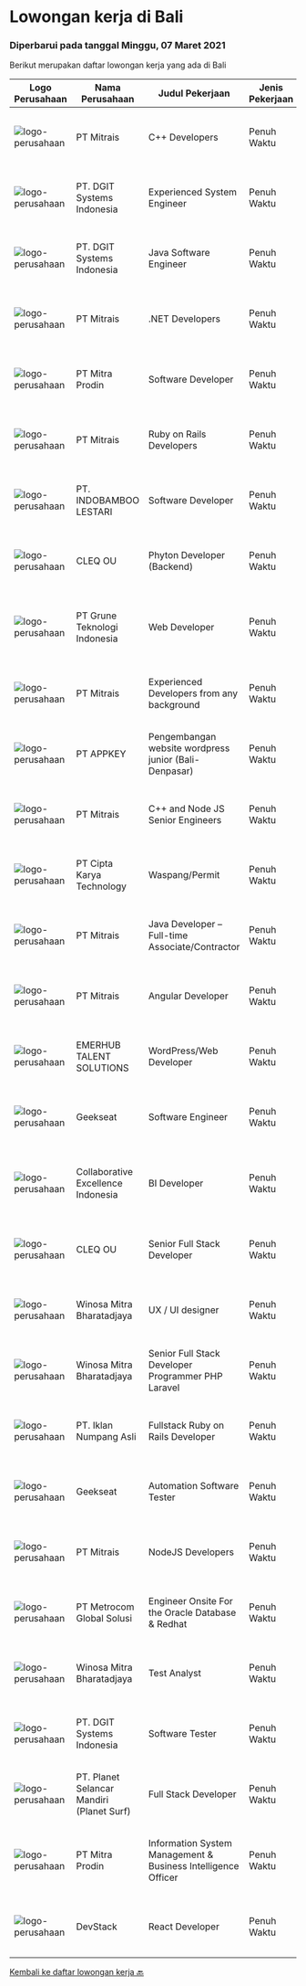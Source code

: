 
  # Lowongan kerja di Bali

  ### Diperbarui pada tanggal Minggu, 07 Maret 2021

  Berikut merupakan daftar lowongan kerja yang ada di Bali

  |Logo Perusahaan | Nama Perusahaan | Judul Pekerjaan | Jenis Pekerjaan | Gaji Pekerjaan | Lokasi | Deskripsi | Tanggal diunggah | Pranala |
  | -------------- | --------------- | --------------- | --------- | --------- | -------------- | ------- | ----------- | ----------- |
  |![logo-perusahaan](https://image-service-cdn.seek.com.au/873c75fc9ed6df00967320d343e4e2a794129d8b/ee4dce1061f3f616224767ad58cb2fc751b8d2dc)|PT Mitrais|C++ Developers|Penuh Waktu|---|Bali|Build your Career with Mitrais! We know that many C++ developers are stuck in jobs where they are supporting and enhancing legacy systems.  Are you...|Jumat, 05 Maret 2021|https://www.jobstreet.co.id/id/job/c-developers-3474784?token=0~f02cac0f-20c1-466c-9d9f-8cbd72565b07&sectionRank=1&jobId=jobstreet-id-job-3474784|
|![logo-perusahaan](https://image-service-cdn.seek.com.au/e93bc75036be941b9c3ff3a55670cb236457b0c4/ee4dce1061f3f616224767ad58cb2fc751b8d2dc)|PT. DGIT Systems Indonesia|Experienced System Engineer|Penuh Waktu|Rp. 9.000.000-Rp. 12.000.000|Badung|Systems Engineer The RoleWe are looking for a Systems Engineer with excellent Linux system administration and management skills to support our teams...|Sabtu, 06 Maret 2021|https://www.jobstreet.co.id/id/job/experienced-system-engineer-3467497?token=0~f02cac0f-20c1-466c-9d9f-8cbd72565b07&sectionRank=2&jobId=jobstreet-id-job-3467497|
|![logo-perusahaan](https://image-service-cdn.seek.com.au/e93bc75036be941b9c3ff3a55670cb236457b0c4/ee4dce1061f3f616224767ad58cb2fc751b8d2dc)|PT. DGIT Systems Indonesia|Java Software Engineer|Penuh Waktu|Rp. 9.000.000-Rp. 18.000.000|Badung|We are looking for a talented  Java  engineer to join an experienced team of engineers working on our flagship to work remotely for our...|Sabtu, 06 Maret 2021|https://www.jobstreet.co.id/id/job/java-software-engineer-3467717?token=0~f02cac0f-20c1-466c-9d9f-8cbd72565b07&sectionRank=3&jobId=jobstreet-id-job-3467717|
|![logo-perusahaan](https://image-service-cdn.seek.com.au/873c75fc9ed6df00967320d343e4e2a794129d8b/ee4dce1061f3f616224767ad58cb2fc751b8d2dc)|PT Mitrais|.NET Developers|Penuh Waktu|---|Denpasar|Build your Career with Mitrais !  We're looking for experienced .NET Software Engineers to be part of our team.  What will you be doing ?  Coding high...|Jumat, 05 Maret 2021|https://www.jobstreet.co.id/id/job/net-developers-3474786?token=0~f02cac0f-20c1-466c-9d9f-8cbd72565b07&sectionRank=4&jobId=jobstreet-id-job-3474786|
|![logo-perusahaan](https://image-service-cdn.seek.com.au/418189cac45940a3c584711e18b3e038d6c0682a/ee4dce1061f3f616224767ad58cb2fc751b8d2dc)|PT Mitra Prodin|Software Developer|Penuh Waktu|---|Denpasar|Job Description: Analyze a project from conception to finished product Develop front end and back end architecture Developing report as requested...|Jumat, 05 Maret 2021|https://www.jobstreet.co.id/id/job/software-developer-3466752?token=0~f02cac0f-20c1-466c-9d9f-8cbd72565b07&sectionRank=5&jobId=jobstreet-id-job-3466752|
|![logo-perusahaan](https://image-service-cdn.seek.com.au/873c75fc9ed6df00967320d343e4e2a794129d8b/ee4dce1061f3f616224767ad58cb2fc751b8d2dc)|PT Mitrais|Ruby on Rails Developers|Penuh Waktu|---|Bali|Build your Career with Mitrais ! We're urgently looking for experienced Ruby On Rails  Developers to be part of our team for an immediate...|Kamis, 04 Maret 2021|https://www.jobstreet.co.id/id/job/ruby-on-rails-developers-3464793?token=0~f02cac0f-20c1-466c-9d9f-8cbd72565b07&sectionRank=6&jobId=jobstreet-id-job-3464793|
|![logo-perusahaan](https://image-service-cdn.seek.com.au/557905ffe7d60c694f85b66a4d3b4c5ef8cf5c0b/ee4dce1061f3f616224767ad58cb2fc751b8d2dc)|PT. INDOBAMBOO LESTARI|Software Developer|Penuh Waktu|Rp. 10.500.000-Rp. 13.650.000|Bali|Candidate must possess at least Bachelor's Degree in Computer Science/Information Technology or equivalent. Required language(s): English At least...|Jumat, 05 Maret 2021|https://www.jobstreet.co.id/id/job/software-developer-3461505?token=0~f02cac0f-20c1-466c-9d9f-8cbd72565b07&sectionRank=7&jobId=jobstreet-id-job-3461505|
|![logo-perusahaan](https://image-service-cdn.seek.com.au/8b74d54d6ee7885f907464ca2714223178d371a4/ee4dce1061f3f616224767ad58cb2fc751b8d2dc)|CLEQ OU|Phyton Developer (Backend)|Penuh Waktu|Rp. 8.000.000-Rp. 15.000.000|Badung|Summary of ResponsibilitiesAs a Python developer you work closely with our architects, developers, SCRUM masters and product owners to create open...|Jumat, 05 Maret 2021|https://www.jobstreet.co.id/id/job/phyton-developer-backend-3474333?token=0~f02cac0f-20c1-466c-9d9f-8cbd72565b07&sectionRank=8&jobId=jobstreet-id-job-3474333|
|![logo-perusahaan](https://image-service-cdn.seek.com.au/bce4433421cbd6d3fbcd407460c54cc5d2693753/ee4dce1061f3f616224767ad58cb2fc751b8d2dc)|PT Grune Teknologi Indonesia|Web Developer|Penuh Waktu|Rp. 4.000.000-Rp. 6.000.000|Denpasar|Job Descriptions: Write programming code, either from scratch or adapting from other source code to meet business requirements. Candidates can choose...|Kamis, 04 Maret 2021|https://www.jobstreet.co.id/id/job/web-developer-3460845?token=0~f02cac0f-20c1-466c-9d9f-8cbd72565b07&sectionRank=9&jobId=jobstreet-id-job-3460845|
|![logo-perusahaan](https://image-service-cdn.seek.com.au/873c75fc9ed6df00967320d343e4e2a794129d8b/ee4dce1061f3f616224767ad58cb2fc751b8d2dc)|PT Mitrais|Experienced Developers from any background|Penuh Waktu|---|Bali|Build your Career with Mitrais !  We're looking for experienced Software Engineers from any background to be part of our team.  What will you...|Jumat, 05 Maret 2021|https://www.jobstreet.co.id/id/job/experienced-developers-from-any-background-3474785?token=0~f02cac0f-20c1-466c-9d9f-8cbd72565b07&sectionRank=10&jobId=jobstreet-id-job-3474785|
|![logo-perusahaan](https://image-service-cdn.seek.com.au/3919b913ac9faac04340bd0c5d2c3b75872b7af8/ee4dce1061f3f616224767ad58cb2fc751b8d2dc)|PT APPKEY|Pengembangan website wordpress junior (Bali-Denpasar)|Penuh Waktu|Rp. 2.800.000-Rp. 3.640.000|Denpasar|We are looking for Wordpress Web Developer with the following criterias:  Education: Fresh graduated or 2 years post graduated from high school or IT...|Rabu, 03 Maret 2021|https://www.jobstreet.co.id/id/job/pengembangan-website-wordpress-junior-bali-denpasar-3471849?token=0~f02cac0f-20c1-466c-9d9f-8cbd72565b07&sectionRank=11&jobId=jobstreet-id-job-3471849|
|![logo-perusahaan](https://image-service-cdn.seek.com.au/873c75fc9ed6df00967320d343e4e2a794129d8b/ee4dce1061f3f616224767ad58cb2fc751b8d2dc)|PT Mitrais|C++ and  Node JS Senior Engineers|Penuh Waktu|---|Bali|C++ &amp; Node JS Senior Engineers required for world-class Australian Software projects Mitrais has engaged a large Australian software company on...|Jumat, 05 Maret 2021|https://www.jobstreet.co.id/id/job/c-and-node-js-senior-engineers-3474020?token=0~f02cac0f-20c1-466c-9d9f-8cbd72565b07&sectionRank=12&jobId=jobstreet-id-job-3474020|
|![logo-perusahaan](https://image-service-cdn.seek.com.au/4191d2adcf135e17e75bd488dda598b71e077ff2/ee4dce1061f3f616224767ad58cb2fc751b8d2dc)|PT Cipta Karya Technology|Waspang/Permit|Penuh Waktu|Rp. 4.000.000-Rp. 5.200.000|Denpasar|Kandidat harus memiliki setidaknya Diploma di bidang apapun. Setidaknya memiliki 1 tahun pengalaman dalam bidang yang sesuai untuk posisi ini. Lebih...|Selasa, 02 Maret 2021|https://www.jobstreet.co.id/id/job/waspang-permit-3471585?token=0~f02cac0f-20c1-466c-9d9f-8cbd72565b07&sectionRank=13&jobId=jobstreet-id-job-3471585|
|![logo-perusahaan](https://image-service-cdn.seek.com.au/873c75fc9ed6df00967320d343e4e2a794129d8b/ee4dce1061f3f616224767ad58cb2fc751b8d2dc)|PT Mitrais|Java Developer – Full-time Associate/Contractor|Penuh Waktu|---|Bali|This advert is intended for Expert Software Engineers who are looking for full-time associate/ freelance/ contractor engagement.  We're urgently...|Kamis, 04 Maret 2021|https://www.jobstreet.co.id/id/job/java-developer-full-time-associate-contractor-3464796?token=0~f02cac0f-20c1-466c-9d9f-8cbd72565b07&sectionRank=14&jobId=jobstreet-id-job-3464796|
|![logo-perusahaan](https://image-service-cdn.seek.com.au/873c75fc9ed6df00967320d343e4e2a794129d8b/ee4dce1061f3f616224767ad58cb2fc751b8d2dc)|PT Mitrais|Angular Developer|Penuh Waktu|---|Bali|Build your Career with Mitrais !  We're looking for experienced Angular Developer to be part of our team.  What will you be doing?  Liase with...|Rabu, 03 Maret 2021|https://www.jobstreet.co.id/id/job/angular-developer-3472306?token=0~f02cac0f-20c1-466c-9d9f-8cbd72565b07&sectionRank=15&jobId=jobstreet-id-job-3472306|
|![logo-perusahaan](https://image-service-cdn.seek.com.au/956863e93e04787db617ea3231d4e0793b12d127/ee4dce1061f3f616224767ad58cb2fc751b8d2dc)|EMERHUB TALENT SOLUTIONS|WordPress/Web Developer|Penuh Waktu|Rp. 8.000.000-Rp. 14.000.000|Bali|Candidate must possess at least Bachelor's Degree in any field. Required language(s): English At least 2 Year(s) of working experience in the related...|Selasa, 02 Maret 2021|https://www.jobstreet.co.id/id/job/wordpress-web-developer-3470936?token=0~f02cac0f-20c1-466c-9d9f-8cbd72565b07&sectionRank=16&jobId=jobstreet-id-job-3470936|
|![logo-perusahaan](https://image-service-cdn.seek.com.au/6ec369771236c060e2d7d7d46be9eee1432857a5/ee4dce1061f3f616224767ad58cb2fc751b8d2dc)|Geekseat|Software Engineer|Penuh Waktu|---|Denpasar|Have a seat with us! We are currently looking for an experienced Software Engineer to join our Awesome Engineering Team at our offices in Bali or...|Rabu, 03 Maret 2021|https://www.jobstreet.co.id/id/job/software-engineer-3472106?token=0~f02cac0f-20c1-466c-9d9f-8cbd72565b07&sectionRank=17&jobId=jobstreet-id-job-3472106|
|![logo-perusahaan](https://image-service-cdn.seek.com.au/00c268b58ba99fc65b0b0108dd8e2d7068acfb74/ee4dce1061f3f616224767ad58cb2fc751b8d2dc)|Collaborative Excellence Indonesia|BI Developer|Penuh Waktu|---|Bali|Job Description Develops or modifies data models, ETL processes, and BI tool solutions. Ensures appropriate documentation for all development and...|Rabu, 03 Maret 2021|https://www.jobstreet.co.id/id/job/bi-developer-3472326?token=0~f02cac0f-20c1-466c-9d9f-8cbd72565b07&sectionRank=18&jobId=jobstreet-id-job-3472326|
|![logo-perusahaan](https://image-service-cdn.seek.com.au/8b74d54d6ee7885f907464ca2714223178d371a4/ee4dce1061f3f616224767ad58cb2fc751b8d2dc)|CLEQ OU|Senior Full Stack Developer|Penuh Waktu|---|Badung|Full stack developer responsible to produce and implement functional software solutions. You will work with upper management to define software...|Jumat, 05 Maret 2021|https://www.jobstreet.co.id/id/job/senior-full-stack-developer-3461621?token=0~f02cac0f-20c1-466c-9d9f-8cbd72565b07&sectionRank=19&jobId=jobstreet-id-job-3461621|
|![logo-perusahaan](https://image-service-cdn.seek.com.au/cd823704551af28e73a2059691a6e200c86b8a5f/ee4dce1061f3f616224767ad58cb2fc751b8d2dc)|Winosa Mitra Bharatadjaya|UX / UI designer|Penuh Waktu|Rp. 6.000.000-Rp. 12.000.000|Bali|Our office is based in Bandar Lampung and candidates will preferably work from our office in Bandar Lampung.As an experienced UX/ UI designer you...|Rabu, 03 Maret 2021|https://www.jobstreet.co.id/id/job/ux-ui-designer-3472917?token=0~f02cac0f-20c1-466c-9d9f-8cbd72565b07&sectionRank=20&jobId=jobstreet-id-job-3472917|
|![logo-perusahaan](https://image-service-cdn.seek.com.au/cd823704551af28e73a2059691a6e200c86b8a5f/ee4dce1061f3f616224767ad58cb2fc751b8d2dc)|Winosa Mitra Bharatadjaya|Senior Full Stack Developer Programmer PHP Laravel|Penuh Waktu|Rp. 11.000.000-Rp. 21.000.000|Bali|Our office is based in Bandar Lampung and candidates are expected to move to Bandar Lampung. Successful candidates: Have at least 5 years of...|Jumat, 05 Maret 2021|https://www.jobstreet.co.id/id/job/senior-full-stack-developer-programmer-php-laravel-3465835?token=0~f02cac0f-20c1-466c-9d9f-8cbd72565b07&sectionRank=21&jobId=jobstreet-id-job-3465835|
|![logo-perusahaan](https://image-service-cdn.seek.com.au/b5a0cc0b3ae5af396da169f9b40bf770263eec5e/ee4dce1061f3f616224767ad58cb2fc751b8d2dc)|PT. Iklan Numpang Asli|Fullstack Ruby on Rails Developer|Penuh Waktu|Rp. 12.000.000-Rp. 20.000.000|Bali|This job is for Remote WFH Team We are a startup that is currently building services in the Fast Moving Consumer Goods world. Our teams work remotely...|Sabtu, 27 Februari 2021|https://www.jobstreet.co.id/id/job/fullstack-ruby-on-rails-developer-3457097?token=0~f02cac0f-20c1-466c-9d9f-8cbd72565b07&sectionRank=22&jobId=jobstreet-id-job-3457097|
|![logo-perusahaan](https://image-service-cdn.seek.com.au/6ec369771236c060e2d7d7d46be9eee1432857a5/ee4dce1061f3f616224767ad58cb2fc751b8d2dc)|Geekseat|Automation Software Tester|Penuh Waktu|---|Denpasar|We’re looking for an Outstanding Automation Software Tester to join our Awesome Engineering Team at Bali or Bandung.As an Automation Software Tester...|Jumat, 26 Februari 2021|https://www.jobstreet.co.id/id/job/automation-software-tester-3459837?token=0~f02cac0f-20c1-466c-9d9f-8cbd72565b07&sectionRank=23&jobId=jobstreet-id-job-3459837|
|![logo-perusahaan](https://image-service-cdn.seek.com.au/873c75fc9ed6df00967320d343e4e2a794129d8b/ee4dce1061f3f616224767ad58cb2fc751b8d2dc)|PT Mitrais|NodeJS Developers|Penuh Waktu|---|Bali|Build your Career with Mitrais! We're urgently looking for experienced NodeJS Developers to be part of our team for an immediate start.Our client is a...|Jumat, 26 Februari 2021|https://www.jobstreet.co.id/id/job/nodejs-developers-3456017?token=0~f02cac0f-20c1-466c-9d9f-8cbd72565b07&sectionRank=24&jobId=jobstreet-id-job-3456017|
|![logo-perusahaan](https://image-service-cdn.seek.com.au/34a14b63d99dfe5d5c55cdaade1453def61488b5/ee4dce1061f3f616224767ad58cb2fc751b8d2dc)|PT Metrocom Global Solusi|Engineer Onsite For the Oracle Database & Redhat|Penuh Waktu|Rp. 10.000.000-Rp. 12.000.000|Bali|Qualification: Have knowledge and experience about the Oracle database 10g, 11g to 12C, along with implementation both on file system or Grid...|Selasa, 02 Maret 2021|https://www.jobstreet.co.id/id/job/engineer-onsite-for-the-oracle-database-redhat-3457569?token=0~f02cac0f-20c1-466c-9d9f-8cbd72565b07&sectionRank=25&jobId=jobstreet-id-job-3457569|
|![logo-perusahaan](https://image-service-cdn.seek.com.au/cd823704551af28e73a2059691a6e200c86b8a5f/ee4dce1061f3f616224767ad58cb2fc751b8d2dc)|Winosa Mitra Bharatadjaya|Test Analyst|Penuh Waktu|Rp. 3.000.000-Rp. 6.000.000|Bali|With the company growing, we are looking to expand the team with one or more Test Analyst(s). Our office is based in Bandar Lampung and candidates are...|Selasa, 23 Februari 2021|https://www.jobstreet.co.id/id/job/test-analyst-3465841?token=0~f02cac0f-20c1-466c-9d9f-8cbd72565b07&sectionRank=26&jobId=jobstreet-id-job-3465841|
|![logo-perusahaan](https://image-service-cdn.seek.com.au/e93bc75036be941b9c3ff3a55670cb236457b0c4/ee4dce1061f3f616224767ad58cb2fc751b8d2dc)|PT. DGIT Systems Indonesia|Software Tester|Penuh Waktu|Rp. 6.000.000-Rp. 7.000.000|Bali|We believe work should be a fun development journey but the challenging one! Our great teams will support you to achieve that and delivering great...|Rabu, 24 Februari 2021|https://www.jobstreet.co.id/id/job/software-tester-3466318?token=0~f02cac0f-20c1-466c-9d9f-8cbd72565b07&sectionRank=27&jobId=jobstreet-id-job-3466318|
|![logo-perusahaan](https://image-service-cdn.seek.com.au/6bf08410b13c79cf194a85a9a0aca2791be862f8/ee4dce1061f3f616224767ad58cb2fc751b8d2dc)|PT. Planet Selancar Mandiri (Planet Surf)|Full Stack Developer|Penuh Waktu|Rp. 5.000.000-Rp. 7.000.000|Badung|Requirements: Bachelor of Computer Science/Information System Minimum 20 years old and maximum 30 years old Good analytical &amp; logical thinking...|Jumat, 26 Februari 2021|https://www.jobstreet.co.id/id/job/full-stack-developer-3468602?token=0~f02cac0f-20c1-466c-9d9f-8cbd72565b07&sectionRank=28&jobId=jobstreet-id-job-3468602|
|![logo-perusahaan](https://image-service-cdn.seek.com.au/418189cac45940a3c584711e18b3e038d6c0682a/ee4dce1061f3f616224767ad58cb2fc751b8d2dc)|PT Mitra Prodin|Information System Management & Business Intelligence Officer|Penuh Waktu|---|Denpasar|Job Description Mapping MP’s business case with IS functionality  Planning an IS implementation plan with the stakeholders  Adding and updating the...|Rabu, 24 Februari 2021|https://www.jobstreet.co.id/id/job/information-system-management-business-intelligence-officer-3466746?token=0~f02cac0f-20c1-466c-9d9f-8cbd72565b07&sectionRank=29&jobId=jobstreet-id-job-3466746|
|![logo-perusahaan](https://image-service-cdn.seek.com.au/844257ddb833c49271ee7ad25cc992ad33374fa6/ee4dce1061f3f616224767ad58cb2fc751b8d2dc)|DevStack|React Developer|Penuh Waktu|Rp. 10.000.000-Rp. 15.000.000|Bali|We are looking for exceptional and experienced ReactJS / React Native Developers to join our team in Bandung or Bali! General requirement At least...|Kamis, 25 Februari 2021|https://www.jobstreet.co.id/id/job/react-developer-3459284?token=0~f02cac0f-20c1-466c-9d9f-8cbd72565b07&sectionRank=30&jobId=jobstreet-id-job-3459284|


  [Kembali ke daftar lowongan kerja 🔙](../README.md#daftar-lowongan-kerja)
  